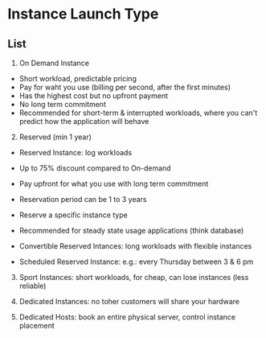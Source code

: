 # Instance Launch Type

## List
1) On Demand Instance
  * Short workload, predictable pricing
  * Pay for waht you use (billing per second, after the first minutes)
  * Has the highest cost but no upfront payment
  * No long term commitment
  * Recommended for short-term & interrupted workloads, where you can't predict how the application will behave
  
2) Reserved (min 1 year)
  * Reserved Instance: log workloads
  * Up to 75% discount compared to On-demand
  * Pay upfront for what you use with long term commitment
  * Reservation period can be 1 to 3 years
  * Reserve a specific instance type
  * Recommended for steady state usage applications (think database)
  
  
  * Convertible Reserved Intances: long workloads with flexible instances
  * Scheduled Reserved Instance: e.g.: every Thursday between 3 & 6 pm
  
  
3) Sport Instances: short workloads, for cheap, can lose instances (less reliable)

4) Dedicated Instances: no toher customers will share your hardware

5) Dedicated Hosts: book an entire physical server, control instance placement
